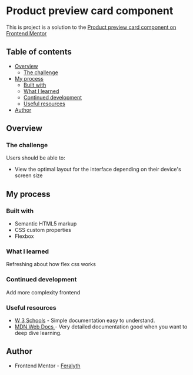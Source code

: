 # Product preview card component

This is project is a solution to the [Product preview card component on Frontend Mentor](https://www.frontendmentor.io/challenges/product-preview-card-component-GO7UmttRfa)

## Table of contents

- [Overview](#overview)
  - [The challenge](#the-challenge)
- [My process](#my-process)
  - [Built with](#built-with)
  - [What I learned](#what-i-learned)
  - [Continued development](#continued-development)
  - [Useful resources](#useful-resources)
- [Author](#author)

## Overview

### The challenge

Users should be able to:

- View the optimal layout for the interface depending on their device's screen size

## My process

### Built with

- Semantic HTML5 markup
- CSS custom properties
- Flexbox

### What I learned

Refreshing about how flex css works

### Continued development
Add more complexity frontend

### Useful resources

- [W 3 Schools](https://www.w3schools.com/css/default.asp) - Simple documentation easy to understand.
- [MDN Web Docs ](https://developer.mozilla.org/en-US/docs/Web/API) - Very detailed documentation good when you want to deep dive learning.

## Author

- Frontend Mentor - [Feralyth](https://www.frontendmentor.io/profile/Feralyth)
